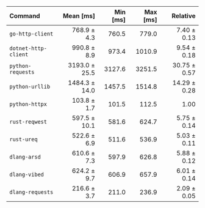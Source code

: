 | Command | Mean [ms] | Min [ms] | Max [ms] | Relative |
|:---|---:|---:|---:|---:|
| `go-http-client` | 768.9 ± 4.3 | 760.5 | 779.0 | 7.40 ± 0.13 |
| `dotnet-http-client` | 990.8 ± 8.9 | 973.4 | 1010.9 | 9.54 ± 0.18 |
| `python-requests` | 3193.0 ± 25.5 | 3127.6 | 3251.5 | 30.75 ± 0.57 |
| `python-urllib` | 1484.3 ± 14.0 | 1457.5 | 1514.8 | 14.29 ± 0.28 |
| `python-httpx` | 103.8 ± 1.7 | 101.5 | 112.5 | 1.00 |
| `rust-reqwest` | 597.5 ± 10.1 | 581.6 | 624.7 | 5.75 ± 0.14 |
| `rust-ureq` | 522.6 ± 6.9 | 511.6 | 536.9 | 5.03 ± 0.11 |
| `dlang-arsd` | 610.6 ± 7.3 | 597.9 | 626.8 | 5.88 ± 0.12 |
| `dlang-vibed` | 624.2 ± 9.7 | 606.9 | 657.9 | 6.01 ± 0.14 |
| `dlang-requests` | 216.6 ± 3.7 | 211.0 | 236.9 | 2.09 ± 0.05 |
